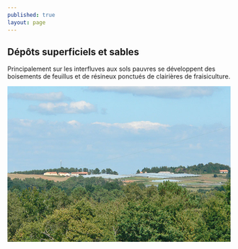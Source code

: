 ```yaml
---
published: true
layout: page
---
```


## Dépôts superficiels et sables

Principalement sur les interfluves aux sols pauvres se développent des boisements de feuillus et de résineux ponctués de clairières de fraisiculture.

![20_GEOGRAPHIE_POP_UP_03.jpg](/data/images/20/geographie/20_GEOGRAPHIE_POP_UP_03.jpg)


